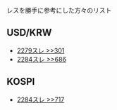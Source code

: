 レスを勝手に参考にした方々のリスト

USD/KRW
---

* [2279スレ >>301](https://hayabusa9.5ch.net/test/read.cgi/livemarket2/1584583087/301)
* [2284スレ >>686](http://hayabusa9.5ch.net/test/read.cgi/livemarket2/1584630928/686)


KOSPI
---

* [2284スレ >>717](http://hayabusa9.5ch.net/test/read.cgi/livemarket2/1584630928/717)
